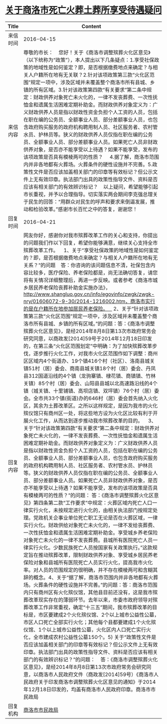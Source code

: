 # <a href="http://www.shangluo.gov.cn/zmhd/ldxxxx.jsp?urltype=leadermail.LeaderMailContentUrl&wbtreeid=1112&leadermailid=3580">关于商洛市死亡火葬土葬所享受待遇疑问</a>
| Title |                                                                                                                                                                                                                                                                                                                                                                                                                                                                                                                                                                                                                                                                                                                                                                                                                                                                                                              Content                                                                                                                                                                                                                                                                                                                                                                                                                                                                                                                                                                                                                                                                                                                                                                                                                                                                                                              |
|:-----:|-----------------------------------------------------------------------------------------------------------------------------------------------------------------------------------------------------------------------------------------------------------------------------------------------------------------------------------------------------------------------------------------------------------------------------------------------------------------------------------------------------------------------------------------------------------------------------------------------------------------------------------------------------------------------------------------------------------------------------------------------------------------------------------------------------------------------------------------------------------------------------------------------------------------------------------------------------------------------------------------------------------------------------------------------------------------------------------------------------------------------------------------------------------------------------------------------------------------------------------------------------------------------------------------------------------------------------------------------------------------------------------------------------------------------------------------------------------------------------------------------------------------------------------------------------------------------------------------------------------------------------------------------------------------------------------------------------------------------------------------------------------------------------------------------------------------------------------|
| 来信时间  | 2016-04-15                                                                                                                                                                                                                                                                                                                                                                                                                                                                                                                                                                                                                                                                                                                                                                                                                                                                                                                                                                                                                                                                                                                                                                                                                                                                                                                                                                                                                                                                                                                                                                                                                                                                                                                                                                                                                        |
| 来信内容  | 尊敬的市长：    您好！关于《商洛市调整殡葬火化区意见》（以下统称为“政策”），本人提出以下几条疑点：1.享受社保政策的地域性是如何鉴定？即，是否根据缴费地点来确定？与相关人户籍所在地有无关联？2.针对该项政策第三款“火化区范围”规定一项中，涉及区域并未覆盖整个商洛市所有县城、乡镇的所有区域。3.针对该政策第四款“有关要求”第二条中规定：财政供养对象死亡未火化的，一律不发丧葬费、一次性抚恤金和遗属生活困难定期补助金。而财政供养对象定义为：广义财政供养人员是指以财政性资金负担个人工资的人员，包括在职在编的公务员、全额事业人员、部分差额事业人员，也包含政府购买服务的政府机构聘用制人员、社区服务者、农村管水员、护林员等。狭义的财政供养人员仅指在职在编的公务员、全额事业人员、部分差额事业人员。如果死亡人员非财政供养对象，是否亦不能享受以上待遇？如果不能享受，发布的该项政策是否具有模棱两可的性质？     4.据了解，商洛市范围内并非各地都有火葬场。火葬条件的硬性设施并不完善。5.政策性文件是否应该加盖相关部门的印章等有效标记？但公示文件上无有效印章。执法部门出具的政策性指导文件、资料是否应该有相关部门的有效辨识标记？    以上疑问，希望能够引起市长重视，并予以合理指导。切实落实两会期间李克强总理关于民生的回答：“用群众对民生的呼声和要求来倒逼发展，推动和检验改革。”感谢市长百忙之中的答复，谢谢您！                                                                                                                                                                                                                                                                                                                                                                                                                                                                                                                                                                                                                                                                                                                                                                                                                                                                                                                                                                                                                                                                                                                                                                                                    |
| 回复时间  | 2016-04-21                                                                                                                                                                                                                                                                                                                                                                                                                                                                                                                                                                                                                                                                                                                                                                                                                                                                                                                                                                                                                                                                                                                                                                                                                                                                                                                                                                                                                                                                                                                                                                                                                                                                                                                                                                                                                        |
| 回复内容  | 网友你好，感谢你对我市殡葬改革工作的关心和支持，你提出的问题我们作以下回复，希望你能够满意，继续关心支持全市殡葬改革工作。    1、关于“享受社保政策的地域性是如何鉴定的？即，是否根据缴费地点来确定？与相关人户籍所在地有无关系？”的问题    答：你咨询的该问题信息不清，社保包含内容比较多，医疗保险、养老保险都是，尚无法确切答复，请您将有关情况详细整理后，再进一步反映。或者参考《商洛市城乡居民养老保险丧葬补助金实施办法》，http://www.shangluo.gov.cn/info/egovinfo/zwgk/zwgk-nry/01606072-9-30/2014-1216002.htm，商洛市实行的是在户籍所在地参加居民养老保险。    2、关于“针对该项政策第三款“火化区范围”规定一项中，涉及区域并未覆盖整个商洛市所有县城、乡镇的所有区域。”的问题：答：《商洛市调整殡葬火化区意见》，是经2014年8月8日第13次市政府常务会研究同意，以商政发[2014]59号于2014年12月18日印发的，在第三条“火化区范围划定”中明确：为了加快殡葬改革步伐，逐步推行火化工作，对我市火化区范围作如下调整：商州区区域内4个街道办、19个镇416个村（社区）、洛南县城关镇51村（居）委会、商南县城关镇18个村（居）委会、丹凤县312国道沿线的4个镇（龙驹寨镇、棣花镇、商镇镇、竹林关镇）85个村（居）委会、山阳县县城以北高速路沿线的4个镇（城关镇、十里铺镇、高坝店镇、双坪镇）76个村（居）委会。全市共33个镇(街道)办的646村（居）委会首先纳入火化区，其余为土葬改革区。之所以这样规定，是因为我市的火化殡仪馆只有商州区一处，将这些地方设为火化区比较有利于开展火化工作，从而达到逐步推动我市殡葬改革的目的。    3、关于“针对该政策第四款”有关要求“第二条中规定：财政供养对象死亡未火化的，一律不发丧葬费、一次性抚恤金和遗属生活困难定期补助金。而财政供养对象定义为：广义财政供养人员是指以财政性资金负担个人工资的人员，包括在职在编的公务员、全额事业人员、部分差额事业人员，也包含政府购买服务的政府机构聘用制人员、社区服务者、农村管水员、护林员等。狭义的财政供养人员仅指在职在编的公务员、全额事业人员、部分差额事业人员。如果死亡人员非财政供养对象，是否亦不能享受以上待遇？如果不能享受，发布的该项政策是否具有模棱两可的性质？”的问题： 答：《商洛市调整殡葬火化区意见》第四条第二款“工作要求”中规定：火葬区域内死亡人口一律实行火化，未按规定进行火化的，由相关执法部门按规定处理。党政机关企事业单位死亡职工无论是否在火葬区域，一律实行火化。财政供给对象死亡未火化的，一律不发给丧葬费、一次性抚恤金和遗属生活困难定期补助金。享受城乡养老保险对象死亡未火化的一律不发丧葬费。县城所有医院死亡人员一律实行火化。少数民族死亡人员按国家有关政策执行。”这款规定旨在推动殡葬改革，限制财政供养对象、享受城乡居民养老保险对象和县城所有医院死亡人员实行火化，提高我市火化率。对人员的范围规定的很明确，并不存在模棱两可和含糊其辞的概念。4、关于“据了解，商洛市范围内并非各地都有火葬场。火葬条件的硬性设施并不完善。”的问题：答：商洛市范围内只有商州区有火化殡仪馆，其他县目前还没有，这是我市殡葬改革现实存在的薄弱环节。去年以来，市委市政府领导对殡葬改革工作非常重视，确定“十三五”期间，我市殡葬改革的目标是，市区要建成2个火化殡仪馆、2个以上城市公益性公墓，市区人口死亡全部实行火化；其他每个县都要建成1个火化殡仪馆、1个以上城市公益性公墓，火化区内人口死亡实行火化，全市建成农村公益性公墓150个。5) 关于“政策性文件是否应该加盖相关部门的印章等有效标记？但公示文件上无有效印章。执法部门出具的政策性指导文件、资料是否应该有相关部门的有效辨识标记？”的问题：    答：《商洛市调整殡葬火化区意见》，是经2014年8月8日第13次市政府常务会研究同意，以商洛市人民政府文件（商政发[2014]59号）《商洛市人民政府关于印发商洛市调整殡葬火化区意见的通知》于2014年12月18日印发的，均盖有商洛市人民政府印章。商洛市市民政局 |
| 回复机构  | <a href="../../categories/agencies/商洛市市民政局.md">商洛市市民政局</a>                                                                                                                                                                                                                                                                                                                                                                                                                                                                                                                                                                                                                                                                                                                                                                                                                                                                                                                                                                                                                                                                                                                                                                                                                                                                                                                                                                                                                                                                                                                                                                                                                                                                                                                                                                        |